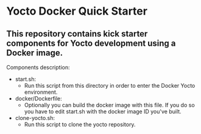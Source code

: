# Yocto Docker Quick Starter
## This repository contains kick starter components for Yocto development using a Docker image.

Components description:
* start.sh:
    * Run this script from this directory in order to enter the Docker Yocto environment.
* docker/Dockerfile:
    * Optionally you can build the docker image with this file. If you do so you have to edit start.sh with the docker
    image ID you've built.
* clone-yocto.sh:
    * Run this script to clone the yocto repository.
